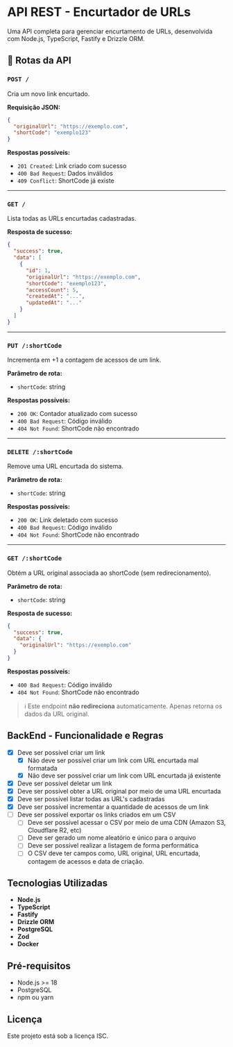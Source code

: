 # API REST - Encurtador de URLs

Uma API completa para gerenciar encurtamento de URLs, desenvolvida com Node.js, TypeScript, Fastify e Drizzle ORM.

## 📌 Rotas da API

### `POST /`

Cria um novo link encurtado.

**Requisição JSON:**

```json
{
  "originalUrl": "https://exemplo.com",
  "shortCode": "exemplo123"
}
```

**Respostas possíveis:**

- `201 Created`: Link criado com sucesso
- `400 Bad Request`: Dados inválidos
- `409 Conflict`: ShortCode já existe

---

### `GET /`

Lista todas as URLs encurtadas cadastradas.

**Resposta de sucesso:**

```json
{
  "success": true,
  "data": [
    {
      "id": 1,
      "originalUrl": "https://exemplo.com",
      "shortCode": "exemplo123",
      "accessCount": 5,
      "createdAt": "...",
      "updatedAt": "..."
    }
  ]
}
```

---

### `PUT /:shortCode`

Incrementa em +1 a contagem de acessos de um link.

**Parâmetro de rota:**

- `shortCode`: string

**Respostas possíveis:**

- `200 OK`: Contador atualizado com sucesso
- `400 Bad Request`: Código inválido
- `404 Not Found`: ShortCode não encontrado

---

### `DELETE /:shortCode`

Remove uma URL encurtada do sistema.

**Parâmetro de rota:**

- `shortCode`: string

**Respostas possíveis:**

- `200 OK`: Link deletado com sucesso
- `400 Bad Request`: Código inválido
- `404 Not Found`: ShortCode não encontrado

---

### `GET /:shortCode`

Obtém a URL original associada ao shortCode (sem redirecionamento).

**Parâmetro de rota:**

- `shortCode`: string

**Resposta de sucesso:**

```json
{
  "success": true,
  "data": {
    "originalUrl": "https://exemplo.com"
  }
}
```

**Respostas possíveis:**

- `400 Bad Request`: Código inválido
- `404 Not Found`: ShortCode não encontrado

> ℹ️ Este endpoint **não redireciona** automaticamente. Apenas retorna os dados da URL original.

## BackEnd - Funcionalidade e Regras

- [x] Deve ser possível criar um link
  - [x] Não deve ser possível criar um link com URL encurtada mal formatada
  - [x] Não deve ser possível criar um link com URL encurtada já existente
- [x] Deve ser possível deletar um link
- [x] Deve ser possível obter a URL original por meio de uma URL encurtada
- [x] Deve ser possível listar todas as URL's cadastradas
- [x] Deve ser possível incrementar a quantidade de acessos de um link
- [ ] Deve ser possível exportar os links criados em um CSV
  - [ ] Deve ser possível acessar o CSV por meio de uma CDN (Amazon S3, Cloudflare R2, etc)
  - [ ] Deve ser gerado um nome aleatório e único para o arquivo
  - [ ] Deve ser possível realizar a listagem de forma performática
  - [ ] O CSV deve ter campos como, URL original, URL encurtada, contagem de acessos e data de criação.

## Tecnologias Utilizadas

- **Node.js**
- **TypeScript**
- **Fastify**
- **Drizzle ORM**
- **PostgreSQL**
- **Zod**
- **Docker**

## Pré-requisitos

- Node.js >= 18
- PostgreSQL
- npm ou yarn

## Licença

Este projeto está sob a licença ISC.
